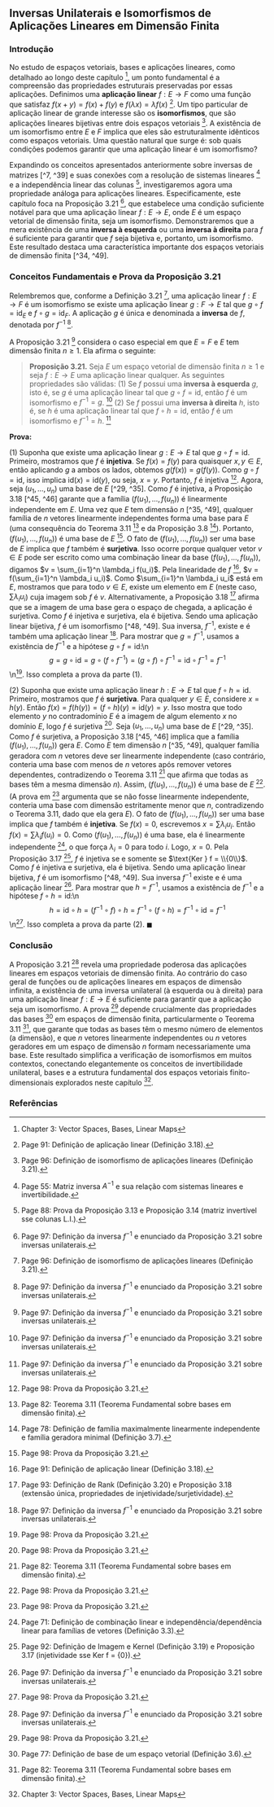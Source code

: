 ## Inversas Unilaterais e Isomorfismos de Aplicações Lineares em Dimensão Finita

### Introdução

No estudo de espaços vetoriais, bases e aplicações lineares, como detalhado ao longo deste capítulo [^1], um ponto fundamental é a compreensão das propriedades estruturais preservadas por essas aplicações. Definimos uma **aplicação linear** $f: E \to F$ como uma função que satisfaz $f(x + y) = f(x) + f(y)$ e $f(\lambda x) = \lambda f(x)$ [^43]. Um tipo particular de aplicação linear de grande interesse são os **isomorfismos**, que são aplicações lineares bijetivas entre dois espaços vetoriais [^48]. A existência de um isomorfismo entre $E$ e $F$ implica que eles são estruturalmente idênticos como espaços vetoriais. Uma questão natural que surge é: sob quais condições podemos garantir que uma aplicação linear é um isomorfismo?

Expandindo os conceitos apresentados anteriormente sobre inversas de matrizes [^7, ^39] e suas conexões com a resolução de sistemas lineares [^7] e a independência linear das colunas [^40], investigaremos agora uma propriedade análoga para aplicações lineares. Especificamente, este capítulo foca na Proposição 3.21 [^49], que estabelece uma condição suficiente notável para que uma aplicação linear $f: E \to E$, onde $E$ é um espaço vetorial de dimensão finita, seja um isomorfismo. Demonstraremos que a mera existência de uma **inversa à esquerda** ou uma **inversa à direita** para $f$ é suficiente para garantir que $f$ seja bijetiva e, portanto, um isomorfismo. Este resultado destaca uma característica importante dos espaços vetoriais de dimensão finita [^34, ^49].

### Conceitos Fundamentais e Prova da Proposição 3.21

Relembremos que, conforme a Definição 3.21 [^48], uma aplicação linear $f: E \to F$ é um isomorfismo se existe uma aplicação linear $g: F \to E$ tal que $g \circ f = \text{id}_E$ e $f \circ g = \text{id}_F$. A aplicação $g$ é única e denominada a **inversa** de $f$, denotada por $f^{-1}$ [^49].

A Proposição 3.21 [^49] considera o caso especial em que $E=F$ e $E$ tem dimensão finita $n \ge 1$. Ela afirma o seguinte:

> **Proposição 3.21.** Seja $E$ um espaço vetorial de dimensão finita $n \ge 1$ e seja $f : E \to E$ uma aplicação linear qualquer. As seguintes propriedades são válidas:
> (1) Se $f$ possui uma **inversa à esquerda** $g$, isto é, se $g$ é uma aplicação linear tal que $g \circ f = \text{id}$, então $f$ é um isomorfismo e $f^{-1} = g$. [^49]
> (2) Se $f$ possui uma **inversa à direita** $h$, isto é, se $h$ é uma aplicação linear tal que $f \circ h = \text{id}$, então $f$ é um isomorfismo e $f^{-1} = h$. [^49]

**Prova:**

(1) Suponha que existe uma aplicação linear $g: E \to E$ tal que $g \circ f = \text{id}$.
Primeiro, mostramos que $f$ é **injetiva**. Se $f(x) = f(y)$ para quaisquer $x, y \in E$, então aplicando $g$ a ambos os lados, obtemos $g(f(x)) = g(f(y))$. Como $g \circ f = \text{id}$, isso implica $\text{id}(x) = \text{id}(y)$, ou seja, $x = y$. Portanto, $f$ é injetiva [^50].
Agora, seja $(u_1, \dots, u_n)$ uma base de $E$ [^29, ^35]. Como $f$ é injetiva, a Proposição 3.18 [^45, ^46] garante que a família $(f(u_1), \dots, f(u_n))$ é linearmente independente em $E$. Uma vez que $E$ tem dimensão $n$ [^35, ^49], qualquer família de $n$ vetores linearmente independentes forma uma base para $E$ (uma consequência do Teorema 3.11 [^34] e da Proposição 3.8 [^30]). Portanto, $(f(u_1), \dots, f(u_n))$ é uma base de $E$ [^50].
O fato de $(f(u_1), \dots, f(u_n))$ ser uma base de $E$ implica que $f$ também é **surjetiva**. Isso ocorre porque qualquer vetor $v \in E$ pode ser escrito como uma combinação linear da base $(f(u_1), \dots, f(u_n))$, digamos $v = \sum_{i=1}^n \lambda_i f(u_i)$. Pela linearidade de $f$ [^43], $v = f(\sum_{i=1}^n \lambda_i u_i)$. Como $\sum_{i=1}^n \lambda_i u_i$ está em $E$, mostramos que para todo $v \in E$, existe um elemento em $E$ (neste caso, $\sum \lambda_i u_i$) cuja imagem sob $f$ é $v$. Alternativamente, a Proposição 3.18 [^45] afirma que se a imagem de uma base gera o espaço de chegada, a aplicação é surjetiva.
Como $f$ é injetiva e surjetiva, ela é bijetiva. Sendo uma aplicação linear bijetiva, $f$ é um isomorfismo [^48, ^49]. Sua inversa, $f^{-1}$, existe e é também uma aplicação linear [^49].
Para mostrar que $g = f^{-1}$, usamos a existência de $f^{-1}$ e a hipótese $g \circ f = \text{id}$:\n$$ g = g \circ \text{id} = g \circ (f \circ f^{-1}) = (g \circ f) \circ f^{-1} = \text{id} \circ f^{-1} = f^{-1} $$\n[^50]. Isso completa a prova da parte (1).

(2) Suponha que existe uma aplicação linear $h: E \to E$ tal que $f \circ h = \text{id}$.
Primeiro, mostramos que $f$ é **surjetiva**. Para qualquer $y \in E$, considere $x = h(y)$. Então $f(x) = f(h(y)) = (f \circ h)(y) = \text{id}(y) = y$. Isso mostra que todo elemento $y$ no contradomínio $E$ é a imagem de algum elemento $x$ no domínio $E$, logo $f$ é surjetiva [^50].
Seja $(u_1, \dots, u_n)$ uma base de $E$ [^29, ^35]. Como $f$ é surjetiva, a Proposição 3.18 [^45, ^46] implica que a família $(f(u_1), \dots, f(u_n))$ gera $E$. Como $E$ tem dimensão $n$ [^35, ^49], qualquer família geradora com $n$ vetores deve ser linearmente independente (caso contrário, conteria uma base com menos de $n$ vetores após remover vetores dependentes, contradizendo o Teorema 3.11 [^34] que afirma que todas as bases têm a mesma dimensão $n$). Assim, $(f(u_1), \dots, f(u_n))$ é uma base de $E$ [^50]. (A prova em [^50] argumenta que se não fosse linearmente independente, conteria uma base com dimensão estritamente menor que $n$, contradizendo o Teorema 3.11, dado que ela gera $E$).
O fato de $(f(u_1), \dots, f(u_n))$ ser uma base implica que $f$ também é **injetiva**. Se $f(x)=0$, escrevemos $x = \sum \lambda_i u_i$. Então $f(x) = \sum \lambda_i f(u_i) = 0$. Como $(f(u_1), \dots, f(u_n))$ é uma base, ela é linearmente independente [^23], o que força $\lambda_i = 0$ para todo $i$. Logo, $x=0$. Pela Proposição 3.17 [^44], $f$ é injetiva se e somente se $\text{Ker } f = \\{0\\}$.
Como $f$ é injetiva e surjetiva, ela é bijetiva. Sendo uma aplicação linear bijetiva, $f$ é um isomorfismo [^48, ^49]. Sua inversa $f^{-1}$ existe e é uma aplicação linear [^49].
Para mostrar que $h = f^{-1}$, usamos a existência de $f^{-1}$ e a hipótese $f \circ h = \text{id}$:\n$$ h = \text{id} \circ h = (f^{-1} \circ f) \circ h = f^{-1} \circ (f \circ h) = f^{-1} \circ \text{id} = f^{-1} $$\n[^50]. Isso completa a prova da parte (2).
$\blacksquare$

### Conclusão

A Proposição 3.21 [^49] revela uma propriedade poderosa das aplicações lineares em espaços vetoriais de dimensão finita. Ao contrário do caso geral de funções ou de aplicações lineares em espaços de dimensão infinita, a existência de uma inversa unilateral (à esquerda ou à direita) para uma aplicação linear $f: E \to E$ é suficiente para garantir que a aplicação seja um isomorfismo. A prova [^50] depende crucialmente das propriedades das bases [^29] em espaços de dimensão finita, particularmente o Teorema 3.11 [^34], que garante que todas as bases têm o mesmo número de elementos (a dimensão), e que $n$ vetores linearmente independentes ou $n$ vetores geradores em um espaço de dimensão $n$ formam necessariamente uma base. Este resultado simplifica a verificação de isomorfismos em muitos contextos, conectando elegantemente os conceitos de invertibilidade unilateral, bases e a estrutura fundamental dos espaços vetoriais finito-dimensionais explorados neste capítulo [^1].

### Referências

[^1]: Chapter 3: Vector Spaces, Bases, Linear Maps
[^2]: Page 50: Discussão sobre combinações lineares e independência linear.
[^4]: Page 52: Definição de dependência linear e exemplo.
[^5]: Page 53: Aplicação linear $x \mapsto Ax$ e suas propriedades.
[^7]: Page 55: Matriz inversa $A^{-1}$ e sua relação com sistemas lineares e invertibilidade.
[^13]: Page 61: Introdução formal aos espaços vetoriais.
[^14]: Page 62: Definição formal de espaço vetorial (Definição 3.1) e suas propriedades axiomáticas.
[^15]: Page 63: Exemplos de espaços vetoriais.
[^23]: Page 71: Definição de combinação linear e independência/dependência linear para famílias de vetores (Definição 3.3).
[^24]: Page 72: Discussão sobre independência/dependência linear de famílias.
[^29]: Page 77: Definição de base de um espaço vetorial (Definição 3.6).
[^30]: Page 78: Definição de família maximalmente linearmente independente e família geradora minimal (Definição 3.7).
[^31]: Page 79: Proposição 3.8 caracterizando bases.
[^34]: Page 82: Teorema 3.11 (Teorema Fundamental sobre bases em dimensão finita).
[^35]: Page 83: Definição de dimensão de um espaço vetorial (Definição 3.8) e conceitos relacionados (reta, plano, hiperplano - Definição 3.9). Proposição 3.12 sobre unicidade de coordenadas.
[^39]: Page 87: Definição de matriz inversa $A^{-1}$ (Definição 3.16) e Proposição 3.13 sobre inversas unilaterais de matrizes.
[^40]: Page 88: Prova da Proposição 3.13 e Proposição 3.14 (matriz invertível sse colunas L.I.).
[^43]: Page 91: Definição de aplicação linear (Definição 3.18).
[^44]: Page 92: Definição de Imagem e Kernel (Definição 3.19) e Proposição 3.17 (injetividade sse Ker f = {0}).
[^45]: Page 93: Definição de Rank (Definição 3.20) e Proposição 3.18 (extensão única, propriedades de injetividade/surjetividade).
[^46]: Page 94: Discussão da Proposição 3.18 e suas consequências para bases e isomorfismos.
[^48]: Page 96: Definição de isomorfismo de aplicações lineares (Definição 3.21).
[^49]: Page 97: Definição da inversa $f^{-1}$ e enunciado da Proposição 3.21 sobre inversas unilaterais.
[^50]: Page 98: Prova da Proposição 3.21.

<!-- END -->